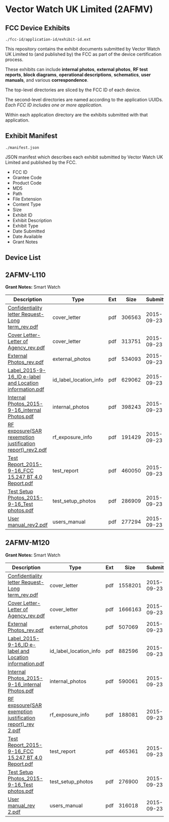 # Vector Watch UK Limited (2AFMV)
## FCC Device Exhibits

```
./fcc-id/application-id/exhibit-id.ext
```

This repository contains the exhibit documents submitted by Vector Watch UK Limited to (and published by) the FCC as part of the device certification process.

These exhibits can include **internal photos**, **external photos**, **RF test reports**, **block diagrams**, **operational descriptions**, **schematics**, **user manuals**, and various **correspondence**.

The top-level directories are sliced by the FCC ID of each device.

The second-level directories are named according to the application UUIDs. *Each FCC ID includes one or more application.*

Within each application directory are the exhibits submitted with that application. 

## Exhibit Manifest

```
./manifest.json
```

JSON manifest which describes each exhibit submitted by Vector Watch UK Limited and published by the FCC.

- FCC ID
- Grantee Code
- Product Code
- MD5
- Path
- File Extension
- Content Type
- Size
- Exhibit ID
- Exhibit Description
- Exhibit Type
- Date Submitted
- Date Available
- Grant Notes

## Device List
## 2AFMV-L110
**Grant Notes:** Smart Watch

| Description | Type | Ext | Size | Submitted | Available |
| ----------- | ---- | --- | ---- | --------- | --------- |
| [Confidentiality letter Request-Long term_rev.pdf](2AFMV-L110/53d938f5a20260491a847b0655ee6f17/2759244.pdf) | cover_letter | pdf | 306563 | 2015-09-23 | 2015-09-23 |
| [Cover Letter-Letter of Agency_rev.pdf](2AFMV-L110/53d938f5a20260491a847b0655ee6f17/2759245.pdf) | cover_letter | pdf | 313751 | 2015-09-23 | 2015-09-23 |
| [External Photos_rev.pdf](2AFMV-L110/53d938f5a20260491a847b0655ee6f17/2759246.pdf) | external_photos | pdf | 534093 | 2015-09-23 | 2015-09-23 |
| [Label_2015-9-16_ID e-label and Location information.pdf](2AFMV-L110/53d938f5a20260491a847b0655ee6f17/2759248.pdf) | id_label_location_info | pdf | 629062 | 2015-09-23 | 2015-09-23 |
| [Internal Photos_2015-9-16_internal Photos.pdf](2AFMV-L110/53d938f5a20260491a847b0655ee6f17/2759247.pdf) | internal_photos | pdf | 398243 | 2015-09-23 | 2015-09-23 |
| [RF exposure(SAR rexemption justification report)_rev2.pdf](2AFMV-L110/53d938f5a20260491a847b0655ee6f17/2759249.pdf) | rf_exposure_info | pdf | 191429 | 2015-09-23 | 2015-09-23 |
| [Test Report_2015-9-16_FCC 15.247 BT 4.0 Report.pdf](2AFMV-L110/53d938f5a20260491a847b0655ee6f17/2759252.pdf) | test_report | pdf | 460050 | 2015-09-23 | 2015-09-23 |
| [Test Setup Photos_2015-9-16_Test photos.pdf](2AFMV-L110/53d938f5a20260491a847b0655ee6f17/2759253.pdf) | test_setup_photos | pdf | 286909 | 2015-09-23 | 2015-09-23 |
| [User manual_rev2.pdf](2AFMV-L110/53d938f5a20260491a847b0655ee6f17/2759254.pdf) | users_manual | pdf | 277294 | 2015-09-23 | 2015-09-23 |
## 2AFMV-M120
**Grant Notes:** Smart Watch

| Description | Type | Ext | Size | Submitted | Available |
| ----------- | ---- | --- | ---- | --------- | --------- |
| [Confidentiality letter Request-Long term_rev.pdf](2AFMV-M120/5d400b6965f0d1f7a054b83ce58a5ee6/2759202.pdf) | cover_letter | pdf | 1558201 | 2015-09-23 | 2015-09-23 |
| [Cover Letter-Letter of Agency_rev.pdf](2AFMV-M120/5d400b6965f0d1f7a054b83ce58a5ee6/2759203.pdf) | cover_letter | pdf | 1666163 | 2015-09-23 | 2015-09-23 |
| [External Photos_rev.pdf](2AFMV-M120/5d400b6965f0d1f7a054b83ce58a5ee6/2759204.pdf) | external_photos | pdf | 507069 | 2015-09-23 | 2015-09-23 |
| [Label_2015-9-16_ID e-label and Location information.pdf](2AFMV-M120/5d400b6965f0d1f7a054b83ce58a5ee6/2759206.pdf) | id_label_location_info | pdf | 882596 | 2015-09-23 | 2015-09-23 |
| [Internal Photos_2015-9-16_internal Photos.pdf](2AFMV-M120/5d400b6965f0d1f7a054b83ce58a5ee6/2759205.pdf) | internal_photos | pdf | 590061 | 2015-09-23 | 2015-09-23 |
| [RF expsoure(SAR exemption justification report)_rev 2.pdf](2AFMV-M120/5d400b6965f0d1f7a054b83ce58a5ee6/2759207.pdf) | rf_exposure_info | pdf | 188081 | 2015-09-23 | 2015-09-23 |
| [Test Report_2015-9-16_FCC 15.247 BT 4.0 Report.pdf](2AFMV-M120/5d400b6965f0d1f7a054b83ce58a5ee6/2759210.pdf) | test_report | pdf | 465361 | 2015-09-23 | 2015-09-23 |
| [Test Setup Photos_2015-9-16_Test photos.pdf](2AFMV-M120/5d400b6965f0d1f7a054b83ce58a5ee6/2759211.pdf) | test_setup_photos | pdf | 276900 | 2015-09-23 | 2015-09-23 |
| [User manual_rev 2.pdf](2AFMV-M120/5d400b6965f0d1f7a054b83ce58a5ee6/2759212.pdf) | users_manual | pdf | 316018 | 2015-09-23 | 2015-09-23 |
